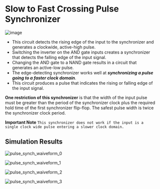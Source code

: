 # Slow to Fast Crossing Pulse Synchronizer


![image](https://github.com/MahmouodMagdi/Clock-Domain-Crossing-Synchronizers/assets/72949261/63474fdf-df03-4f36-8dc9-66f90e14bd63)


- This circuit detects the rising edge of the input to the synchronizer and generates a clockwide, active-high pulse.
- Switching the inverter on the AND gate inputs creates a synchronizer that detects the falling edge of the input signal.
- Changing the AND gate to a NAND gate results in a circuit that generates an active-low pulse.
- The edge-detecting synchronizer works well at ***synchronizing a pulse going to a faster clock domain***.
- This circuit produces a pulse that indicates the rising or falling edge of the input signal. 

**One restriction of this synchronizer** is that the width of the input pulse must be greater than the period of the synchronizer clock plus the required hold time of the first synchronizer flip-flop. 
The safest pulse width is twice the synchronizer clock period. 

**Important Note** ```This synchronizer does not work if the input is a single clock wide pulse entering a slower clock domain.```





## Simulation Results

![pulse_synch_waiveform_0](https://github.com/MahmouodMagdi/Clock-Domain-Crossing-Synchronizers/assets/72949261/6f5d5173-1499-47b4-ac79-f986ca266923)

![pulse_synch_waiveform_1](https://github.com/MahmouodMagdi/Clock-Domain-Crossing-Synchronizers/assets/72949261/63314a9e-1e82-41c8-a84a-6e3171ca8354)

![pulse_synch_waiveform_2](https://github.com/MahmouodMagdi/Clock-Domain-Crossing-Synchronizers/assets/72949261/8dad02d3-069c-4c4d-b04a-9ed2501f583e)

![pulse_synch_waiveform_3](https://github.com/MahmouodMagdi/Clock-Domain-Crossing-Synchronizers/assets/72949261/a2f5abc8-c9fd-4c4e-8919-926007ad637a)
